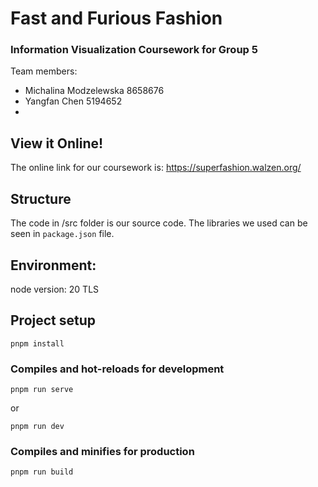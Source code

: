 # Fast and Furious Fashion

### Information Visualization Coursework for Group 5

Team members: 
- Michalina Modzelewska 8658676
- Yangfan Chen 5194652
- 

## View it Online!
The online link for our coursework is: https://superfashion.walzen.org/

## Structure
The code in /src folder is our source code.
The libraries we used can be seen in `package.json` file.

## Environment: 
node version: 20 TLS

## Project setup
```
pnpm install
```

### Compiles and hot-reloads for development
```
pnpm run serve
```
or
```
pnpm run dev
```

### Compiles and minifies for production
```
pnpm run build
```